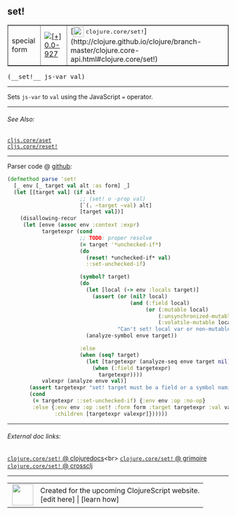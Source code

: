 ## set!



 <table border="1">
<tr>
<td>special form</td>
<td><a href="https://github.com/cljsinfo/cljs-api-docs/tree/0.0-927"><img valign="middle" alt="[+] 0.0-927" title="Added in 0.0-927" src="https://img.shields.io/badge/+-0.0--927-lightgrey.svg"></a> </td>
<td>
[<img height="24px" valign="middle" src="http://i.imgur.com/1GjPKvB.png"> <samp>clojure.core/set!</samp>](http://clojure.github.io/clojure/branch-master/clojure.core-api.html#clojure.core/set!)
</td>
</tr>
</table>


 <samp>
(__set!__ js-var val)<br>
</samp>

---

Sets `js-var` to `val` using the JavaScript `=` operator.



---


###### See Also:

[`cljs.core/aset`](../cljs.core/aset.md)<br>
[`cljs.core/reset!`](../cljs.core/resetBANG.md)<br>

---




Parser code @ [github](https://github.com/clojure/clojurescript/blob/r1913/src/clj/cljs/analyzer.clj#L606-L642):

```clj
(defmethod parse 'set!
  [_ env [_ target val alt :as form] _]
  (let [[target val] (if alt
                       ;; (set! o -prop val)
                       [`(. ~target ~val) alt]
                       [target val])]
    (disallowing-recur
     (let [enve (assoc env :context :expr)
           targetexpr (cond
                       ;; TODO: proper resolve
                       (= target '*unchecked-if*)
                       (do
                         (reset! *unchecked-if* val)
                         ::set-unchecked-if)

                       (symbol? target)
                       (do
                         (let [local (-> env :locals target)]
                           (assert (or (nil? local)
                                       (and (:field local)
                                            (or (:mutable local)
                                                (:unsynchronized-mutable local)
                                                (:volatile-mutable local))))
                                   "Can't set! local var or non-mutable field"))
                         (analyze-symbol enve target))

                       :else
                       (when (seq? target)
                         (let [targetexpr (analyze-seq enve target nil)]
                           (when (:field targetexpr)
                             targetexpr))))
           valexpr (analyze enve val)]
       (assert targetexpr "set! target must be a field or a symbol naming a var")
       (cond
        (= targetexpr ::set-unchecked-if) {:env env :op :no-op}
        :else {:env env :op :set! :form form :target targetexpr :val valexpr
               :children [targetexpr valexpr]})))))
```

<!--
Repo - tag - source tree - lines:

 <pre>
clojurescript @ r1913
└── src
    └── clj
        └── cljs
            └── <ins>[analyzer.clj:606-642](https://github.com/clojure/clojurescript/blob/r1913/src/clj/cljs/analyzer.clj#L606-L642)</ins>
</pre>

-->

---



###### External doc links:

[`clojure.core/set!` @ clojuredocs](http://clojuredocs.org/clojure.core/set!)<br>
[`clojure.core/set!` @ grimoire](http://conj.io/store/v1/org.clojure/clojure/1.7.0-beta3/clj/clojure.core/set%21/)<br>
[`clojure.core/set!` @ crossclj](http://crossclj.info/fun/clojure.core/set%21.html)<br>

---

 <table>
<tr><td>
<img valign="middle" align="right" width="48px" src="http://i.imgur.com/Hi20huC.png">
</td><td>
Created for the upcoming ClojureScript website.<br>
[edit here] | [learn how]
</td></tr></table>

[edit here]:https://github.com/cljsinfo/cljs-api-docs/blob/master/cljsdoc/special/setBANG.cljsdoc
[learn how]:https://github.com/cljsinfo/cljs-api-docs/wiki/cljsdoc-files

<!--

This information was too distracting to show to readers, but I'll leave it
commented here since it is helpful to:

- pretty-print the data used to generate this document
- and show how to retrieve that data



The API data for this symbol:

```clj
{:description "Sets `js-var` to `val` using the JavaScript `=` operator.",
 :ns "special",
 :name "set!",
 :signature ["[js-var val]"],
 :history [["+" "0.0-927"]],
 :type "special form",
 :related ["cljs.core/aset" "cljs.core/reset!"],
 :full-name-encode "special/setBANG",
 :source {:code "(defmethod parse 'set!\n  [_ env [_ target val alt :as form] _]\n  (let [[target val] (if alt\n                       ;; (set! o -prop val)\n                       [`(. ~target ~val) alt]\n                       [target val])]\n    (disallowing-recur\n     (let [enve (assoc env :context :expr)\n           targetexpr (cond\n                       ;; TODO: proper resolve\n                       (= target '*unchecked-if*)\n                       (do\n                         (reset! *unchecked-if* val)\n                         ::set-unchecked-if)\n\n                       (symbol? target)\n                       (do\n                         (let [local (-> env :locals target)]\n                           (assert (or (nil? local)\n                                       (and (:field local)\n                                            (or (:mutable local)\n                                                (:unsynchronized-mutable local)\n                                                (:volatile-mutable local))))\n                                   \"Can't set! local var or non-mutable field\"))\n                         (analyze-symbol enve target))\n\n                       :else\n                       (when (seq? target)\n                         (let [targetexpr (analyze-seq enve target nil)]\n                           (when (:field targetexpr)\n                             targetexpr))))\n           valexpr (analyze enve val)]\n       (assert targetexpr \"set! target must be a field or a symbol naming a var\")\n       (cond\n        (= targetexpr ::set-unchecked-if) {:env env :op :no-op}\n        :else {:env env :op :set! :form form :target targetexpr :val valexpr\n               :children [targetexpr valexpr]})))))",
          :title "Parser code",
          :repo "clojurescript",
          :tag "r1913",
          :filename "src/clj/cljs/analyzer.clj",
          :lines [606 642]},
 :full-name "special/set!",
 :clj-symbol "clojure.core/set!"}

```

Retrieve the API data for this symbol:

```clj
;; from Clojure REPL
(require '[clojure.edn :as edn])
(-> (slurp "https://raw.githubusercontent.com/cljsinfo/cljs-api-docs/catalog/cljs-api.edn")
    (edn/read-string)
    (get-in [:symbols "special/set!"]))
```

-->
